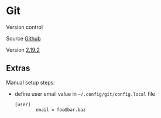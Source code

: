 # Git

Version control

Source [Github](https://github.com/git/git)

Version [2.19.2](https://github.com/git/git/releases/tag/v2.19.2)

## Extras

Manual setup steps:
- define user email value in `~/.config/git/config.local` file
  ```
  [user]
          email = foo@bar.baz
  ```

